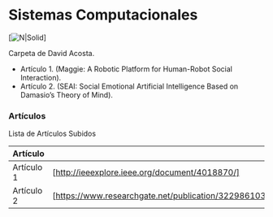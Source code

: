 # Sistemas Computacionales

[![N|Solid](http://mrrobotonline.com/thumbs/2294.jpg)]

Carpeta de David Acosta.

  - Artículo 1. (Maggie: A Robotic Platform for Human-Robot Social Interaction).
  - Artículo 2. (SEAI: Social Emotional Artificial Intelligence Based on Damasio’s Theory of Mind).


### Artículos

Lista de Artículos Subidos

| Artículo | Enlace |
| ------ | ------ |
| Artículo 1 | [http://ieeexplore.ieee.org/document/4018870/] |
| Artículo 2 | [https://www.researchgate.net/publication/322986103_SEAI_Social_Emotional_Artificial_Intelligence_Based_on_Damasio's_Theory_of_Mind] |
